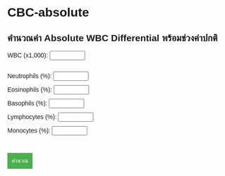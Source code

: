 # CBC-absolute
<!DOCTYPE html>
<html lang="th">
<head>
  <meta charset="UTF-8">
  <meta name="viewport" content="width=device-width, initial-scale=1.0">
  <title>WBC Differential Calculator</title>
  <style>
    body { font-family: Arial, sans-serif; padding: 20px; }
    input { width: 80px; margin-bottom: 10px; }
    button { padding: 10px; background-color: #4CAF50; color: white; border: none; cursor: pointer; }
    button:hover { background-color: #45a049; }
    table { border-collapse: collapse; margin-top: 20px; width: 100%; }
    td, th { border: 1px solid #ccc; padding: 8px; text-align: center; }
  </style>
</head>
<body>
  <h2>คำนวณค่า Absolute WBC Differential พร้อมช่วงค่าปกติ</h2>

  <label>WBC (x1,000): <input type="number" id="wbc" step="0.01"></label><br><br>
  <label>Neutrophils (%): <input type="number" id="neu" step="0.1"></label><br>
  <label>Eosinophils (%): <input type="number" id="eos" step="0.1"></label><br>
  <label>Basophils (%): <input type="number" id="baso" step="0.1"></label><br>
  <label>Lymphocytes (%): <input type="number" id="lymph" step="0.1"></label><br>
  <label>Monocytes (%): <input type="number" id="mono" step="0.1"></label><br><br>

  <button onclick="calculate()">คำนวณ</button>

  <div id="result"></div>

  <script>
    function calculate() {
      const wbcInput = parseFloat(document.getElementById("wbc").value) * 1000; // คูณ 1,000
      const neu = parseFloat(document.getElementById("neu").value);
      const eos = parseFloat(document.getElementById("eos").value);
      const baso = parseFloat(document.getElementById("baso").value);
      const lymph = parseFloat(document.getElementById("lymph").value);
      const mono = parseFloat(document.getElementById("mono").value);

      // ช่วงค่าปกติเป็นเปอร์เซ็นต์
      const normalPercent = {
        neu: [51, 84],
        eos: [0, 1],
        baso: [0, 1],
        lymph: [8, 38],
        mono: [1, 9]
      };

      const resultHTML = `
        <table>
          <tr><th>เซลล์</th><th>Absolute (เซลล์/µL)</th><th>ช่วงค่าปกติ (เซลล์/µL)</th></tr>
          <tr><td>Neutrophils (${neu}%)</td><td>${Math.round(wbcInput * neu / 100)}</td><td>${Math.round(wbcInput * normalPercent.neu[0]/100)} - ${Math.round(wbcInput * normalPercent.neu[1]/100)}</td></tr>
          <tr><td>Eosinophils (${eos}%)</td><td>${Math.round(wbcInput * eos / 100)}</td><td>${Math.round(wbcInput * normalPercent.eos[0]/100)} - ${Math.round(wbcInput * normalPercent.eos[1]/100)}</td></tr>
          <tr><td>Basophils (${baso}%)</td><td>${Math.round(wbcInput * baso / 100)}</td><td>${Math.round(wbcInput * normalPercent.baso[0]/100)} - ${Math.round(wbcInput * normalPercent.baso[1]/100)}</td></tr>
          <tr><td>Lymphocytes (${lymph}%)</td><td>${Math.round(wbcInput * lymph / 100)}</td><td>${Math.round(wbcInput * normalPercent.lymph[0]/100)} - ${Math.round(wbcInput * normalPercent.lymph[1]/100)}</td></tr>
          <tr><td>Monocytes (${mono}%)</td><td>${Math.round(wbcInput * mono / 100)}</td><td>${Math.round(wbcInput * normalPercent.mono[0]/100)} - ${Math.round(wbcInput * normalPercent.mono[1]/100)}</td></tr>
        </table>
      `;
      document.getElementById("result").innerHTML = resultHTML;
    }
  </script>
</body>
</html>
